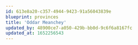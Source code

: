 ```yaml
---
id: 613e8a20-c357-4944-9423-91a56043839e
blueprint: provinces
title: 'Oddar Meanchey'
updated_by: 48900ce7-a050-429b-bb0d-9c6f6a8167fc
updated_at: 1652256543
---
```

